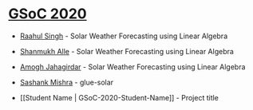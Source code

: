 # [GSoC 2020](https://summerofcode.withgoogle.com)

* [Raahul Singh](https://github.com/sunpy/sunpy/wiki/GSoC-2020-Raahul-Singh) - Solar Weather Forecasting using Linear Algebra

* [Shanmukh Alle](https://github.com/sunpy/sunpy/wiki/GSOC-2020-Shanmukh-Alle) - Solar Weather Forecasting using Linear Algebra

* [Amogh Jahagirdar](https://github.com/sunpy/sunpy/wiki/GSoC-2020---Amogh-Jahagirdar) - Solar Weather Forecasting using Linear Algebra

* [Sashank Mishra](https://github.com/sunpy/sunpy/wiki/GSoC-2020-Sashank-Mishra) - glue-solar

* [[Student Name | GSoC-2020-Student-Name]] - Project title

